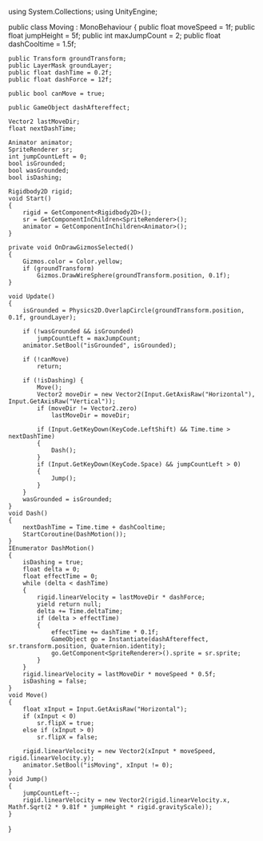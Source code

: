 using System.Collections;
using UnityEngine;

public class Moving : MonoBehaviour
{
    public float moveSpeed = 1f;
    public float jumpHeight = 5f;
    public int maxJumpCount = 2;
    public float dashCooltime = 1.5f;

    public Transform groundTransform;
    public LayerMask groundLayer;
    public float dashTime = 0.2f;
    public float dashForce = 12f;

    public bool canMove = true;

    public GameObject dashAftereffect;

    Vector2 lastMoveDir;
    float nextDashTime;

    Animator animator;
    SpriteRenderer sr;
    int jumpCountLeft = 0;
    bool isGrounded;
    bool wasGrounded;
    bool isDashing;

    Rigidbody2D rigid;
    void Start()
    {
        rigid = GetComponent<Rigidbody2D>();
        sr = GetComponentInChildren<SpriteRenderer>();
        animator = GetComponentInChildren<Animator>();
    }

    private void OnDrawGizmosSelected()
    {
        Gizmos.color = Color.yellow;
        if (groundTransform)
            Gizmos.DrawWireSphere(groundTransform.position, 0.1f);
    }

    void Update()
    {
        isGrounded = Physics2D.OverlapCircle(groundTransform.position, 0.1f, groundLayer);
        
        if (!wasGrounded && isGrounded)
            jumpCountLeft = maxJumpCount;
        animator.SetBool("isGrounded", isGrounded);
        
        if (!canMove)
            return;

        if (!isDashing) {
            Move();
            Vector2 moveDir = new Vector2(Input.GetAxisRaw("Horizontal"), Input.GetAxisRaw("Vertical"));
            if (moveDir != Vector2.zero)
                lastMoveDir = moveDir;

            if (Input.GetKeyDown(KeyCode.LeftShift) && Time.time > nextDashTime)
            {
                Dash();
            }
            if (Input.GetKeyDown(KeyCode.Space) && jumpCountLeft > 0)
            {
                Jump();
            }
        }
        wasGrounded = isGrounded;
    }
    void Dash()
    {
        nextDashTime = Time.time + dashCooltime;
        StartCoroutine(DashMotion());
    }
    IEnumerator DashMotion()
    {
        isDashing = true;
        float delta = 0;
        float effectTime = 0;
        while (delta < dashTime)
        {
            rigid.linearVelocity = lastMoveDir * dashForce;
            yield return null;
            delta += Time.deltaTime;
            if (delta > effectTime)
            {
                effectTime += dashTime * 0.1f;
                GameObject go = Instantiate(dashAftereffect, sr.transform.position, Quaternion.identity);
                go.GetComponent<SpriteRenderer>().sprite = sr.sprite;
            }
        }
        rigid.linearVelocity = lastMoveDir * moveSpeed * 0.5f;
        isDashing = false;
    }
    void Move()
    {
        float xInput = Input.GetAxisRaw("Horizontal");
        if (xInput < 0)
            sr.flipX = true;
        else if (xInput > 0)
            sr.flipX = false;

        rigid.linearVelocity = new Vector2(xInput * moveSpeed, rigid.linearVelocity.y);
        animator.SetBool("isMoving", xInput != 0);
    }
    void Jump()
    {
        jumpCountLeft--;
        rigid.linearVelocity = new Vector2(rigid.linearVelocity.x, Mathf.Sqrt(2 * 9.81f * jumpHeight * rigid.gravityScale));
    }
}
